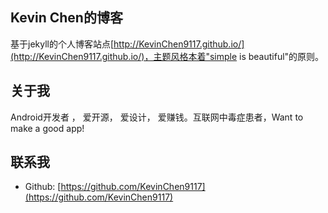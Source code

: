 ## Kevin Chen的博客

基于jekyll的个人博客站点[http://KevinChen9117.github.io/](http://KevinChen9117.github.io/)，主题风格本着"simple is beautiful"的原则。

## 关于我

Android开发者 ， 爱开源， 爱设计， 爱赚钱。互联网中毒症患者，Want to make a good app!

## 联系我

* Github: [https://github.com/KevinChen9117](https://github.com/KevinChen9117)

